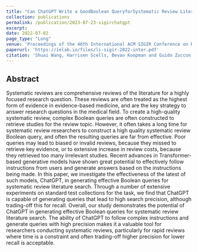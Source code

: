 ```yaml
---
title: "Can ChatGPT Write a GoodBoolean QueryforSystematic Review Literature Search?"
collection: publications
permalink: /publication/2023-07-23-sigirchatgpt
excerpt: 
date: 2022-07-02
page_type: "Long"
venue: 'Proceedings of the 46th International ACM SIGIR Conference on Research and Development in Information Retrieval (SIGIR 2023)'
paperurl: 'https://ielab.io/files/li-sigir-2022-inter.pdf'
citation: 'Shuai Wang, Harrisen Scells, Bevan Koopman and Guido Zuccon. 2023. Can ChatGPT Write a GoodBoolean QueryforSystematic Review Literature Search? In Proceedings of the 46th International ACM SIGIR Conference on Research and Development in Information Retrieval (SIGIR 2023).'
---
```

## Abstract
Systematic reviews are comprehensive reviews of the literature for a highly focused research question. These reviews are often treated as the highest form of evidence in evidence-based medicine, and are the key strategy to answer research questions in the medical field. To create a high-quality systematic review, complex Boolean queries are often constructed to retrieve studies for the review topic. However, it often takes a long time for systematic review researchers to construct a high quality systematic review Boolean query, and often the resulting queries are far from effective. Poor queries may lead to biased or invalid reviews, because they missed to retrieve key evidence, or to extensive increase in review costs, because they retrieved too many irrelevant studies. Recent advances in Transformer-based generative models have shown great potential to effectively follow instructions from users and generate answers based on the instructions being made. In this paper, we investigate the effectiveness of the latest of such models, ChatGPT, in generating effective Boolean queries for systematic review literature search. Through a number of extensive experiments on standard test collections for the task, we find that ChatGPT is capable of generating queries that lead to high search precision, although trading-off this for recall. Overall, our study demonstrates the potential of ChatGPT in generating effective Boolean queries for systematic review literature search. The ability of ChatGPT to follow complex instructions and generate queries with high precision makes it a valuable tool for researchers conducting systematic reviews, particularly for rapid reviews where time is a constraint and often trading-off higher precision for lower recall is acceptable.